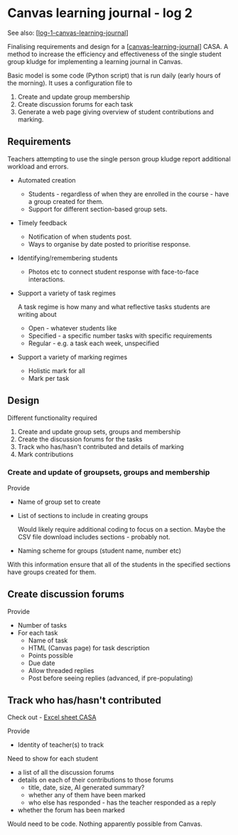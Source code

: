 # Canvas learning journal - log 2

See also: [[log-1-canvas-learning-journal]]

Finalising requirements and design for a [[canvas-learning-journal]] CASA. A method to increase the efficiency and effectiveness of the single student group kludge for implementing a learning journal in Canvas.

Basic model is some code (Python script) that is run daily (early hours of the morning). It uses a configuration file to

1. Create and update group membership
2. Create discussion forums for each task
3. Generate a web page giving overview of student contributions and marking.

## Requirements

Teachers attempting to use the single person group kludge report additional workload and errors.


- Automated creation

    - Students - regardless of when they are enrolled in the course - have a group created for them.
    - Support for different section-based group sets.

- Timely feedback

    - Notification of when students post. 
    - Ways to organise by date posted to prioritise response.

- Identifying/remembering students

    - Photos etc to connect student response with face-to-face interactions.

- Support a variety of task regimes

    A task regime is how many and what reflective tasks students are writing about

    - Open - whatever students like
    - Specified - a specific number tasks with specific requirements
    - Regular - e.g. a task each week, unspecified

- Support a variety of marking regimes

    - Holistic mark for all
    - Mark per task

## Design

Different functionality required

1. Create and update group sets, groups and membership
2. Create the discussion forums for the tasks
3. Track who has/hasn't contributed and details of marking
4. Mark contributions

### Create and update of groupsets, groups and membership

Provide 

- Name of group set to create
- List of sections to include in creating groups

    Would likely require additional coding to focus on a section. Maybe the CSV file download includes sections - probably not.
- Naming scheme for groups (student name, number etc)

With this information ensure that all of the students in the specified sections have groups created for them.

## Create discussion forums

Provide

- Number of tasks
- For each task
    - Name of task
    - HTML (Canvas page) for task description
    - Points possible
    - Due date
    - Allow threaded replies
    - Post before seeing replies (advanced, if pre-populating)

## Track who has/hasn't contributed

Check out - [Excel sheet CASA](https://community.canvaslms.com/t5/Higher-Ed-Canvas-Users/Automated-report-of-group-sets-groups-and-members-in-a-course/bc-p/585458/emcs_t/S2h8ZW1haWx8ZGlnZXN0X25vdGlmaWNhdGlvbnxMTzhLRkJQOEk2QktHQnwtMXxPVEhFUlN8aEs#M2628)

Provide

- Identity of teacher(s) to track

Need to show for each student

- a list of all the discussion forums
- details on each of their contributions to those forums
    - title, date, size, AI generated summary?
    - whether any of them have been marked
    - who else has responded - has the teacher responded as a reply
- whether the forum has been marked

Would need to be code. Nothing apparently possible from Canvas.


[//begin]: # "Autogenerated link references for markdown compatibility"
[log-1-canvas-learning-journal]: log-1-canvas-learning-journal "log-1-canvas-learning-journal"
[canvas-learning-journal]: canvas-learning-journal "Canvas Learning Journal"
[//end]: # "Autogenerated link references"